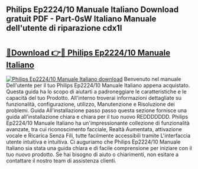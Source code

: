 ## Philips Ep2224/10 Manuale Italiano Download gratuit PDF - Part-0sW Italiano Manuale dell'utente di riparazione cdx1l

# <h2><a href="http://df961sb.blite.top/?on=Philips+Ep2224%2f10+Manuale+Italiano">🔗Download 👉🔴 Philips Ep2224/10 Manuale Italiano</a></h2>

[![Philips Ep2224/10 Manuale Italiano download](https://i.imgur.com/lujVjoI.png)](http://df961sb.blite.top/?on=Philips+Ep2224%2f10+Manuale+Italiano)
Benvenuto nel manuale Dell'utente per il tuo Philips Ep2224/10 Manuale Italiano appena acquistato. Questa guida ha lo scopo di aiutarti a padroneggiare le caratteristiche e le capacità del tuo Prodotto. All'interno troverai informazioni dettagliate su funzionalità, configurazione, utilizzo, Manutenzione e Risoluzione dei problemi. Guida All'installazione passo passo questa sezione fornisce una guida all'installazione chiara e chiara per il tuo nuovo REDDDDDDD. Philips Ep2224/10 Manuale Italiano ha un'impressionante collezione di funzionalità avanzate, tra cui riconoscimento facciale, Realtà Aumentata, attivazione vocale e Ricarica Senza Fili, tutte facilmente accessibili tramite L'interfaccia utente intuitiva e intuitiva. Ci auguriamo che Philips Ep2224/10 Manuale Italiano sia stata una guida chiara e di facile comprensione per iniziare con il tuo nuovo prodotto. Se hai bisogno di aiuto o chiarimenti, non esitare a contattare il nostro team di assistenza clienti.
